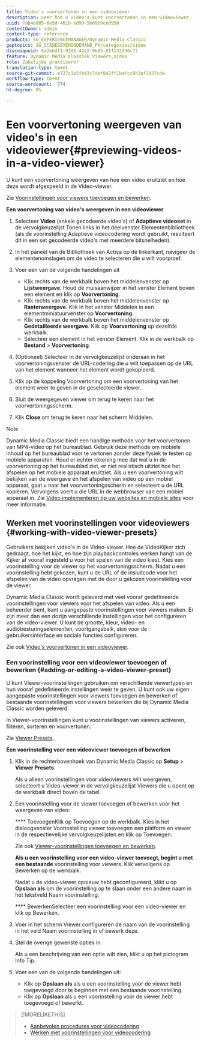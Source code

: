 ```yaml
---
title: Video's voorvertonen in een videoviewer
description: Leer hoe u video's kunt voorvertonen in een videoviewer.
uuid: 7ab4e805-6e5d-461b-bd99-5e09b9ced950
contentOwner: admin
content-type: reference
products: SG_EXPERIENCEMANAGER/Dynamic-Media-Classic
geptopics: SG_SCENESEVENONDEMAND_PK/categories/video
discoiquuid: 6a2e6df1-9186-42e2-9b85-01f132936c72
feature: Dynamic Media Klassiek,Viewers,Video
role: Zakelijke praktiserer
translation-type: tm+mt
source-git-commit: e727c1b5fb43c7def842ff1bafcc8b3ef3437cde
workflow-type: tm+mt
source-wordcount: '774'
ht-degree: 0%

---
```



# Een voorvertoning weergeven van video&#39;s in een videoviewer{#previewing-videos-in-a-video-viewer}

U kunt een voorvertoning weergeven van hoe een video eruitziet en hoe deze wordt afgespeeld in de Video-viewer.

Zie [Voorinstellingen voor viewers toevoegen en bewerken](application-setup.md#adding_and_editing_viewer_presets).

**Een voorvertoning van video&#39;s weergeven in een videoviewer**

1. Selecteer **Video** (enkele gecodeerde video&#39;s) of **Adaptieve videoset** in de vervolgkeuzelijst Tonen links in het deelvenster Elementenbibliotheek (als de voorinstelling Adaptieve videocodering wordt gebruikt, resulteert dit in een set gecodeerde video&#39;s met meerdere bitsnelheden).
1. In het paneel van de Bibliotheek van Activa op de linkerkant, navigeer de elementenomslagen om de video te selecteren die u wilt voorproef.
1. Voer een van de volgende handelingen uit

   * Klik rechts van de werkbalk boven het middelenvenster op **Lijstweergave**. Houd de muisaanwijzer in het venster Element boven een element en klik op **Voorvertoning**.
   * Klik rechts van de werkbalk boven het middelenvenster op **Rasterweergave**. Klik in het venster Middelen in een elementminiatuurvenster op **Voorvertoning**.
   * Klik rechts van de werkbalk boven het middelenvenster op **Gedetailleerde weergave**. Klik op **Voorvertoning** op dezelfde werkbalk.
   * Selecteer een element in het venster Element. Klik in de werkbalk op **Bestand** > **Voorvertoning**.

1. (Optioneel) Selecteer in de vervolgkeuzelijst onderaan in het voorvertoningsvenster de URL-codering die u wilt toepassen op de URL van het element wanneer het element wordt gekopieerd.
1. Klik op de koppeling Voorvertoning om een voorvertoning van het element weer te geven in de geselecteerde viewer.
1. Sluit de weergegeven viewer om terug te keren naar het voorvertoningsscherm.
1. Klik **Close** om terug te keren naar het scherm Middelen.

>[!NOTE]
>
>Dynamic Media Classic biedt een handige methode voor het voorvertonen van MP4-video op het bureaublad. Gebruik deze methode om mobiele inhoud op het bureaublad voor te vertonen zonder deze fysiek te testen op mobiele apparaten. Houd er echter rekening mee dat wat u in de voorvertoning op het bureaublad ziet, er niet realistisch uitziet hoe het afspelen op het mobiele apparaat eruitziet. Als u een voorvertoning wilt bekijken van de weergave en het afspelen van video op een mobiel apparaat, gaat u naar het voorvertoningsscherm en selecteert u de URL kopiëren. Vervolgens voert u die URL in de webbrowser van een mobiel apparaat in. Zie [Video implementeren op uw websites en mobiele sites](deploying-video-websites-mobile-sites.md#deploying_video_to_your_websites_and_mobile_sites) voor meer informatie.

## Werken met voorinstellingen voor videoviewers {#working-with-video-viewer-presets}

Gebruikers bekijken video&#39;s in de Video-viewer. Hoe de VideoKijker zich gedraagt, hoe het kijkt, en hoe zijn playbackcontroles werken hangt van de Kijker af vooraf ingesteld u voor het spelen van de video kiest. Kies een voorinstelling voor de viewer op het voorvertoningsscherm. Nadat u een voorinstelling hebt gekozen, kunt u de URL of de insluitcode voor het afspelen van de video opvragen met de door u gekozen voorinstelling voor de viewer.

Dynamic Media Classic wordt geleverd met veel vooraf gedefinieerde voorinstellingen voor viewers voor het afspelen van video. Als u een beheerder bent, kunt u aangepaste voorinstellingen voor viewers maken. Er zijn meer dan een dozijn verschillende instellingen voor het configureren van de video-viewer. U kunt de grootte, kleur, video- en audiobesturingselementen, voortgangsbalk, skin voor de gebruikersinterface en sociale functies configureren.

Zie ook [Video&#39;s voorvertonen in een videoviewer](previewing-videos-video-viewer.md#previewing_videos_in_a_video_viewer).

### Een voorinstelling voor een videoviewer toevoegen of bewerken {#adding-or-editing-a-video-viewer-preset}

U kunt Viewer-voorinstellingen gebruiken om verschillende viewertypen en hun vooraf gedefinieerde instellingen weer te geven. U kunt ook uw eigen aangepaste voorinstellingen voor viewers toevoegen en bewerken of bestaande voorinstellingen voor viewers bewerken die bij Dynamic Media Classic worden geleverd.

In Viewer-voorinstellingen kunt u voorinstellingen van viewers activeren, filteren, sorteren en voorvertonen.

Zie [Viewer Presets](application-setup.md#viewer_presets).

**Een voorinstelling voor een videoviewer toevoegen of bewerken**

1. Klik in de rechterbovenhoek van Dynamic Media Classic op **Setup** > **Viewer Presets**.

   Als u alleen voorinstellingen voor videoviewers wilt weergeven, selecteert u Video-viewer in de vervolgkeuzelijst Viewers die u opent op de werkbalk direct boven de tabel.

1. Een voorinstelling voor de viewer toevoegen of bewerken voor het weergeven van video:

   **** ToevoegenKlik op Toevoegen op de werkbalk. Kies in het dialoogvenster Voorinstelling viewer toevoegen een platform en viewer in de respectievelijke vervolgkeuzelijsten en klik op Toevoegen.

   Zie ook [Viewer-voorinstellingen toevoegen en bewerken](application-setup.md#adding_and_editing_viewer_presets).

   **Als u een voorinstelling voor een video-viewer toevoegt, begint u met een bestaande** voorinstelling voor viewers. Klik vervolgens op Bewerken op de werkbalk.

   Nadat u de video-viewer opnieuw hebt geconfigureerd, klikt u op **Opslaan als** om de voorinstelling op te slaan onder een andere naam in het tekstveld Naam voorinstelling.

   **** BewerkenSelecteer een voorinstelling voor een video-viewer en klik op Bewerken.

1. Voer in het scherm Viewer configureren de naam van de voorinstelling in het veld Naam voorinstelling in of bewerk deze.
1. Stel de overige gewenste opties in.

   Als u een beschrijving van een optie wilt zien, klikt u op het pictogram Info Tip.

1. Voer een van de volgende handelingen uit:

   * Klik op **Opslaan als** als u een voorinstelling voor de viewer hebt toegevoegd door te beginnen met een bestaande voorinstelling.
   * Klik op **Opslaan** als u een voorinstelling voor de viewer hebt toegevoegd of bewerkt.

>[!MORELIKETHIS]
>
>* [Aanbevolen procedures voor videocodering](uploading-encoding-videos.md#best_practices_for_video_encoding)
>* [Werken met voorinstellingen voor videocodering](uploading-encoding-videos.md#working_with_video_encoding_presets)

